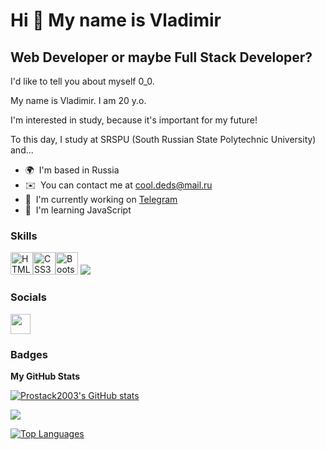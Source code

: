 Hi 👋 My name is Vladimir
=========================

Web Developer or maybe Full Stack Developer?
--------------------------------------------

I'd like to tell you about myself 0_0.

My name is Vladimir.
I am 20 y.o.

I'm interested in study, because it's important for my future! 

To this day, I study at SRSPU (South Russian State Polytechnic University) 
and...

* 🌍  I'm based in Russia
* ✉️  You can contact me at [cool.deds@mail.ru](mailto:cool.deds@mail.ru)
* 🚀  I'm currently working on [Telegram](http://t.me/Vladimirasss)
* 🧠  I'm learning JavaScript

### Skills


<p align="left">
<a href="https://developer.mozilla.org/en-US/docs/Glossary/HTML5" target="_blank" rel="noreferrer"><img src="https://raw.githubusercontent.com/danielcranney/readme-generator/main/public/icons/skills/html5-colored.svg" width="36" height="36" alt="HTML5" /></a><a href="https://www.w3.org/TR/CSS/#css" target="_blank" rel="noreferrer"><img src="https://raw.githubusercontent.com/danielcranney/readme-generator/main/public/icons/skills/css3-colored.svg" width="36" height="36" alt="CSS3" /></a><a href="https://getbootstrap.com/" target="_blank" rel="noreferrer"><img src="https://raw.githubusercontent.com/danielcranney/readme-generator/main/public/icons/skills/bootstrap-colored.svg" width="36" height="36" alt="Bootstrap" /></a>
  <a href = 'https://ecma-international.org/publications-and-standards/standards/ecma-6/'><img src ='https://icons8.com/icon/108784/javascript'></a>
</p>


### Socials

<p align="left"> <a href="https://www.github.com/Prostack2003" target="_blank" rel="noreferrer"> <picture> <source media="(prefers-color-scheme: dark)" srcset="https://raw.githubusercontent.com/danielcranney/readme-generator/main/public/icons/socials/github-dark.svg" /> <source media="(prefers-color-scheme: light)" srcset="https://raw.githubusercontent.com/danielcranney/readme-generator/main/public/icons/socials/github.svg" /> <img src="https://raw.githubusercontent.com/danielcranney/readme-generator/main/public/icons/socials/github.svg" width="32" height="32" /> </picture> </a></p>

### Badges

<b>My GitHub Stats</b>

<a href="http://www.github.com/Prostack2003"><img src="https://github-readme-stats.vercel.app/api?username=Prostack2003&show_icons=true&hide=prs,issues,&count_private=true&title_color=ffffff&text_color=ffffff&icon_color=14b8a6&bg_color=1c1917&hide_border=true&show_icons=true" alt="Prostack2003's GitHub stats" /></a>

<a href="http://www.github.com/Prostack2003"><img src="https://github-readme-streak-stats.herokuapp.com/?user=Prostack2003&stroke=ffffff&background=1c1917&ring=ffffff&fire=ffffff&currStreakNum=ffffff&currStreakLabel=ffffff&sideNums=ffffff&sideLabels=ffffff&dates=ffffff&hide_border=true" /></a>

<a href="https://github.com/Prostack2003" align="left"><img src="https://github-readme-stats.vercel.app/api/top-langs/?username=Prostack2003&langs_count=10&title_color=ffffff&text_color=ffffff&icon_color=14b8a6&bg_color=1c1917&hide_border=true&locale=en&custom_title=Top%20%Languages" alt="Top Languages" /></a>
